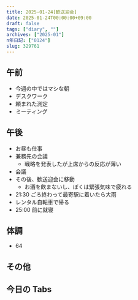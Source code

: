 ```yaml
---
title: 2025-01-24[歓送迎会]
date: 2025-01-24T00:00:00+09:00
draft: false
tags: ["diary", ""]
archives: ["2025-01"]
n年日記: ["0124"]
slug: 329761
---
```


## 午前

- 今週の中ではマシな朝
- デスクワーク
- 頼まれた測定
- ミーティング

## 午後

- お昼も仕事
- 兼務先の会議
  - 戦略を発表したが上席からの反応が薄い
- 会議
- その後、歓送迎会に移動
  - お酒を飲まないし、ぼくは緊張気味で疲れる
- 21:30 ごろ終わって最寄駅に着いたら大雨
- レンタル自転車で帰る
- 25:00 前に就寝

## 体調

- 64

## その他

## 今日の Tabs
